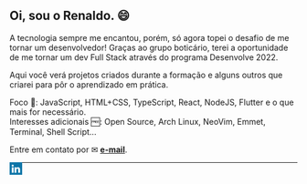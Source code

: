 <h2>Oi, sou o Renaldo. 😄</h2>

A tecnologia sempre me encantou, porém, só agora topei o desafio de me tornar um desenvolvedor!  Graças ao grupo boticário, terei a oportunidade de me tornar um dev Full Stack através do programa Desenvolve 2022.

Aqui você verá projetos criados durante a formação e alguns outros que criarei para pôr o aprendizado em prática.

Foco 🎯: JavaScript, HTML+CSS, TypeScript, React, NodeJS, Flutter e o que mais for necessário.<br>
Interesses adicionais 🆓: Open Source, Arch Linux, NeoVim, Emmet, Terminal, Shell Script...

Entre em contato por ✉ **<a href="mailto:eurenaldo@gmail.com">e-mail</a>**.

<p align="left"><a href="https://linkedin.com/in/renaldofreire" target="blank"><img align="left" src="icons/linkedin.svg" alt="xtenzq" width="22px" /></a>
<!--<a href="https://fb.com/nrusetski" target="blank"><img align="left" src="icons/facebook.svg" alt="xtenzq" width="22px" /></a>-->

---
